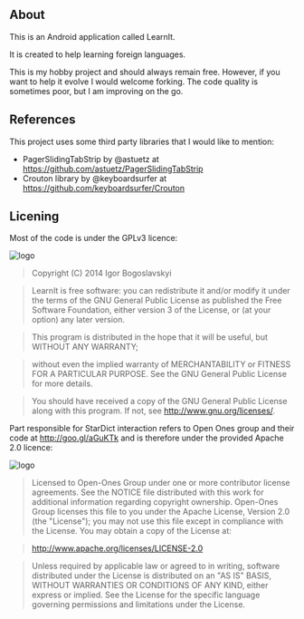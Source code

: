 About
--------
This is an Android application called LearnIt. 

It is created to help learning foreign languages.

This is my hobby project and should always remain free. However, if you want to help it evolve I would welcome forking. The code quality is sometimes poor, but I am improving on the go.

References
----------
This project uses some third party libraries that I would like to mention:

- PagerSlidingTabStrip by @astuetz at https://github.com/astuetz/PagerSlidingTabStrip
- Crouton library by @keyboardsurfer at https://github.com/keyboardsurfer/Crouton

Licening
---------
Most of the code is under the GPLv3 licence: 

![logo][logo1]

[logo1]:http://www.gnu.org/graphics/gplv3-127x51.png "GPL"

> Copyright (C) 2014  Igor Bogoslavskyi

> LearnIt is free software: you can redistribute it and/or modify
it under the terms of the GNU General Public License as published
the Free Software Foundation, either version 3 of the License, or
(at your option) any later version.

> This program is distributed in the hope that it will be useful,
but WITHOUT ANY WARRANTY; 

> without even the implied warranty of
MERCHANTABILITY or FITNESS FOR A PARTICULAR PURPOSE.  See the
GNU General Public License for more details.

> You should have received a copy of the GNU General Public License
along with this program.  If not, see <http://www.gnu.org/licenses/>.

Part responsible for StarDict interaction refers to Open Ones group and their code at http://goo.gl/aGuKTk and is therefore under the provided Apache 2.0 licence:

![logo][logo2]

[logo2]:http://www.apache.org/images/feather-small.gif "Apache"


> Licensed to Open-Ones Group under one or more contributor license
 agreements. See the NOTICE file distributed with this work
 for additional information regarding copyright ownership.
 Open-Ones Group licenses this file to you under the Apache License,
 Version 2.0 (the "License"); you may not use this file
 except in compliance with the License. You may obtain a
 copy of the License at:

> http://www.apache.org/licenses/LICENSE-2.0

> Unless required by applicable law or agreed to in writing,
 software distributed under the License is distributed on
 an "AS IS" BASIS, WITHOUT WARRANTIES OR CONDITIONS OF ANY
 KIND, either express or implied. See the License for the
 specific language governing permissions and limitations
 under the License.

